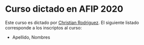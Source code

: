 # Curso dictado en AFIP 2020

Este curso es dictado por [Christian Rodriguez](docente-rodriguez-christian/).
El siguiente listado corresponde a los inscriptos al curso:

* Apellido, Nombres
